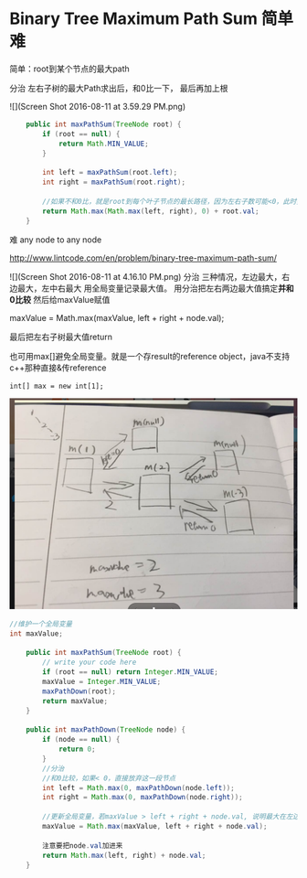 # Binary Tree Maximum Path Sum 简单 难

简单：root到某个节点的最大path

分治 左右子树的最大Path求出后，和0比一下， 最后再加上根

![](Screen Shot 2016-08-11 at 3.59.29 PM.png)

```java
    public int maxPathSum(TreeNode root) {
        if (root == null) {
            return Math.MIN_VALUE;
        }
        
        int left = maxPathSum(root.left);
        int right = maxPathSum(root.right);
        
        //如果不和0比，就是root到每个叶子节点的最长路径，因为左右子数可能<0，此时要砍掉，只输出root.val
        return Math.max(Math.max(left, right), 0) + root.val;
    }
```

难
any node to any node

http://www.lintcode.com/en/problem/binary-tree-maximum-path-sum/

![](Screen Shot 2016-08-11 at 4.16.10 PM.png)
分治
三种情况，左边最大，右边最大，左中右最大
用全局变量记录最大值。 用分治把左右两边最大值搞定**并和0比较**
然后给maxValue赋值

maxValue = Math.max(maxValue, left + right + node.val);

最后把左右子树最大值return

也可用max[]避免全局变量。就是一个存result的reference object，java不支持c++那种直接&传reference

    int[] max = new int[1];

![](cc.png)
```java
//维护一个全局变量
int maxValue;
    
    public int maxPathSum(TreeNode root) {
        // write your code here
        if (root == null) return Integer.MIN_VALUE;
        maxValue = Integer.MIN_VALUE;
        maxPathDown(root);
        return maxValue;
    }
    
    public int maxPathDown(TreeNode node) {
        if (node == null) {
            return 0;
        }
        //分治
        //和0比较，如果< 0，直接放弃这一段节点
        int left = Math.max(0, maxPathDown(node.left));
        int right = Math.max(0, maxPathDown(node.right));
        
        //更新全局变量，若maxValue > left + right + node.val, 说明最大在左边或者右边
        maxValue = Math.max(maxValue, left + right + node.val);
        
        注意要把node.val加进来
        return Math.max(left, right) + node.val;
    }
```

